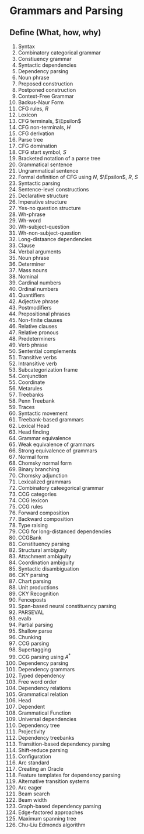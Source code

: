 # Grammars and Parsing

## Define (What, how, why)
1. Syntax
1. Combinatory categorical grammar
1. Constiuency grammar
1. Syntactic dependencies
1. Dependency parsing
1. Noun phrase
1. Preposed construction
1. Postponed construction
1. Context-Free Grammar
1. Backus-Naur Form
1. CFG rules, $R$
1. Lexicon
1. CFG terminals, $\Epsilon$
1. CFG non-terminals, $H$
1. CFG derivation
1. Parse tree
1. CFG domination
1. CFG start symbol, $S$
1. Bracketed notation of a parse tree
1. Grammatical sentence
1. Ungrammatical sentence
1. Formal definition of CFG using $N$, $\Epsilon$, $R$, $S$
1. Syntactic parsing
1. Sentence-level constructions
1. Declarative structure
1. Imperative structure
1. Yes-no question structure
1. Wh-phrase
1. Wh-word
1. Wh-subject-question
1. Wh-non-subject-question
1. Long-distaance dependencies
1. Clause
1. Verbal arguments
1. Noun phrase
1. Determiner
1. Mass nouns
1. Nominal
1. Cardinal numbers
1. Ordinal numbers
1. Quantifiers
1. Adjective phrase
1. Postmodifiers
1. Prepositional phrases
1. Non-finite clauses
1. Relative clauses
1. Relative pronous
1. Predeterminers
1. Verb phrase
1. Sentential complements
1. Transitive verbs
1. Intransitive verb
1. Subcategorization frame
1. Conjunction
1. Coordinate
1. Metarules
1. Treebanks
1. Penn Treebank
1. Traces
1. Syntactic movement
1. Treebank-based grammars
1. Lexical Head
1. Head finding
1. Grammar equivalence
1. Weak equivalence of grammars
1. Strong equivalence of grammars
1. Normal form
1. Chomsky normal form
1. Binary branching
1. Chomsky adjunction
1. Lexicalized grammars
1. Combinatory cateegorical grammar
1. CCG categories
1. CCG lexicon
1. CCG rules
1. Forward composition
1. Backward composition
1. Type raising
1. CCG for long-distanced dependencies
1. CCGBank
1. Constituency parsing
1. Structural ambiguity
1. Attachment ambiguity
1. Coordination ambiguity
1. Syntactic disambiguation
1. CKY parsing
1. Chart parsing
1. Unit productions
1. CKY Recognition
1. Fenceposts
1. Span-based neural constituency parsing
1. PARSEVAL
1. evalb
1. Partial parsing
1. Shallow parse
1. Chunking
1. CCG parsing
1. Supertagging
1. CCG parsing using $A^*$
1. Dependency parsing
1. Dependency grammars
1. Typed dependency
1. Free word order
1. Dependency relations
1. Grammatical relation
1. Head
1. Dependent
1. Grammatical Function
1. Universal dependencies
1. Dependency tree
1. Projectivity
1. Dependency treebanks
1. Transition-based dependency parsing
1. Shift-reduce parsing
1. Configuration
1. Arc standard
1. Creating an Oracle
1. Feature templates for dependency parsing
1. Alternative transition systems
1. Arc eager
1. Beam search
1. Beam width
1. Graph-based dependency parsing
1. Edge-factored approaches
1. Maximum spanning tree
1. Chu-Liu Edmonds algorithm
